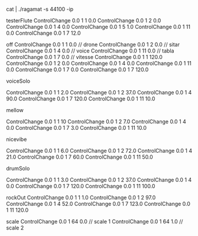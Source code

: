 cat | ./ragamat -s 44100 -ip

testerFlute
ControlChange    0.0 1 1 0.0
ControlChange    0.0 1 2 0.0
ControlChange    0.0 1 4 0.0
ControlChange    0.0 1 5 1.0
ControlChange    0.0 1 11 0.0
ControlChange    0.0 1 7 12.0

off
ControlChange    0.0 1 1 0.0 // drone
ControlChange    0.0 1 2 0.0 // sitar
ControlChange    0.0 1 4 0.0 // voice
ControlChange    0.0 1 11 0.0 // tabla 
ControlChange    0.0 1 7 0.0 // vitesse
ControlChange    0.0 1 1 120.0
ControlChange    0.0 1 2 0.0
ControlChange    0.0 1 4 0.0
ControlChange    0.0 1 11 0.0
ControlChange    0.0 1 7 0.0
ControlChange    0.0 1 7 120.0



voiceSolo

ControlChange    0.0 1 1 2.0
ControlChange    0.0 1 2 37.0
ControlChange    0.0 1 4 90.0
ControlChange    0.0 1 7 120.0
ControlChange    0.0 1 11 10.0

mellow

ControlChange    0.0 1 1 10
ControlChange    0.0 1 2 7.0
ControlChange    0.0 1 4 0.0
ControlChange    0.0 1 7 3.0
ControlChange    0.0 1 11 10.0


nicevibe

ControlChange    0.0 1 1 6.0
ControlChange    0.0 1 2 72.0
ControlChange    0.0 1 4 21.0
ControlChange    0.0 1 7 60.0
ControlChange    0.0 1 11 50.0

drumSolo

ControlChange    0.0 1 1 3.0
ControlChange    0.0 1 2 37.0
ControlChange    0.0 1 4 0.0
ControlChange    0.0 1 7 120.0
ControlChange    0.0 1 11 100.0

rockOut
ControlChange    0.0 1 1 1.0
ControlChange    0.0 1 2 97.0
ControlChange    0.0 1 4 52.0
ControlChange    0.0 1 7 123.0
ControlChange    0.0 1 11 120.0


scale
ControlChange    0.0 1 64 0.0 // scale 1
ControlChange    0.0 1 64 1.0 // scale 2
